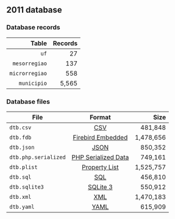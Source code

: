 ## 2011 database

### Database records

|          Table | Records |
| --------------:| -------:|
|           `uf` |      27 |
|  `mesorregiao` |     137 |
| `microrregiao` |     558 |
|    `municipio` |   5,565 |

### Database files

| File                 | Format                                                                                          |      Size |
| -------------------- |:-----------------------------------------------------------------------------------------------:| ---------:|
| `dtb.csv`            | [CSV](https://en.wikipedia.org/wiki/Comma-separated_values)                                     |   481,848 |
| `dtb.fdb`            | [Firebird Embedded](https://en.wikipedia.org/wiki/Embedded_database#Firebird_Embedded)          | 1,478,656 |
| `dtb.json`           | [JSON](https://en.wikipedia.org/wiki/JSON)                                                      |   850,352 |
| `dtb.php.serialized` | [PHP Serialized Data](https://en.wikipedia.org/wiki/Serialization#Programming_language_support) |   749,161 |
| `dtb.plist`          | [Property List](https://en.wikipedia.org/wiki/Property_list)                                    | 1,525,757 |
| `dtb.sql`            | [SQL](https://en.wikipedia.org/wiki/SQL)                                                        |   456,810 |
| `dtb.sqlite3`        | [SQLite 3](https://en.wikipedia.org/wiki/SQLite)                                                |   550,912 |
| `dtb.xml`            | [XML](https://en.wikipedia.org/wiki/XML)                                                        | 1,470,183 |
| `dtb.yaml`           | [YAML](https://en.wikipedia.org/wiki/YAML)                                                      |   615,909 |
